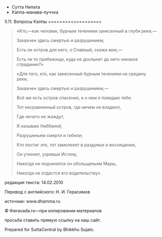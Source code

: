 









* Сутта Нипата
* Каппа\-манава\-пуччха


5\.11\. Вопросы Каппы
\=\=\=\=\=\=\=\=\=\=\=\=\=\=\=\=\=\=\=




> «Кто,—как человек, бурным течением занесенный в глуби реки,—  
> 
> Захвачен здесь смертью и разрушением,  
> 
> Есть ли остров для него, о Славный, скажи мне,—  
> 
> Есть ли то прибежище, куда не дохлынет до него никакое страдание?»
> 
> 
> «Для того, кто, как занесенный бурным течением на средину реки,  
> 
> Захвачен здесь смертью и разрушением,—  
> 
> Всё же есть остров спасения, и о нем я поведаю тебе:  
> 
> Тот несравненный остров, где ничем не владеют,  
> 
> Где ничего не жаждут,  
> 
> Я называю Ниббаной,  
> 
> Разрушеньем смерти и гибели;  
> 
> Кто постиг это, тот замолкнет в раздумье и восхищении,  
> 
> Он утихнет, узревши Истину,  
> 
> Никогда не подчинится он обольщеньям Мары,  
> 
> Никогда не отдастся его водительству»\.



редакция текста: 14\.02\.2010


Перевод с английского: Н\. И\. Герасимов


источник: www\.dhamma\.ru


© theravada\.ru—при копировании материалов


просьба ставить прямую ссылку на наш сайт\.


Prepared for SuttaCentral by Bhikkhu Sujato\.






